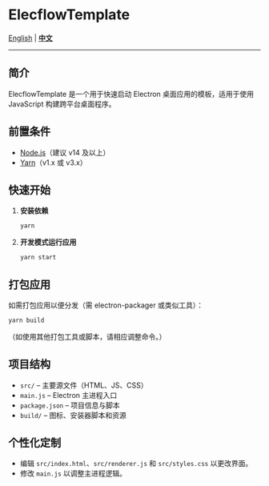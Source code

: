 # ElecflowTemplate

[English](./README.md) | [<u>**中文**</u>](#)

---

## 简介
ElecflowTemplate 是一个用于快速启动 Electron 桌面应用的模板，适用于使用 JavaScript 构建跨平台桌面程序。

## 前置条件
- [Node.js](https://nodejs.org/)（建议 v14 及以上）
- [Yarn](https://yarnpkg.com/)（v1.x 或 v3.x）

## 快速开始
1. **安装依赖**
   ```sh
   yarn
   ```
2. **开发模式运行应用**
   ```sh
   yarn start
   ```

## 打包应用
如需打包应用以便分发（需 electron-packager 或类似工具）：
```sh
yarn build
```
（如使用其他打包工具或脚本，请相应调整命令。）

## 项目结构
- `src/` – 主要源文件（HTML、JS、CSS）
- `main.js` – Electron 主进程入口
- `package.json` – 项目信息与脚本
- `build/` – 图标、安装器脚本和资源

## 个性化定制
- 编辑 `src/index.html`、`src/renderer.js` 和 `src/styles.css` 以更改界面。
- 修改 `main.js` 以调整主进程逻辑。
